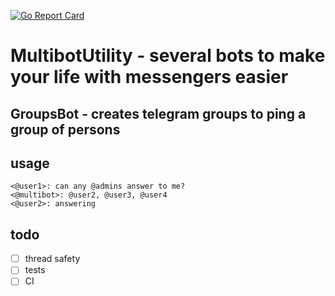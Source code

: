 [![Go Report Card](https://goreportcard.com/badge/github.com/semior001/multibot-utility)](https://goreportcard.com/report/github.com/semior001/multibot-utility) 

# MultibotUtility - several bots to make your life with messengers easier

## GroupsBot - creates telegram groups to ping a group of persons

## usage

```
<@user1>: can any @admins answer to me?
<@multibot>: @user2, @user3, @user4
<@user2>: answering
```

## todo

* [ ] thread safety
* [ ] tests
* [ ] CI
